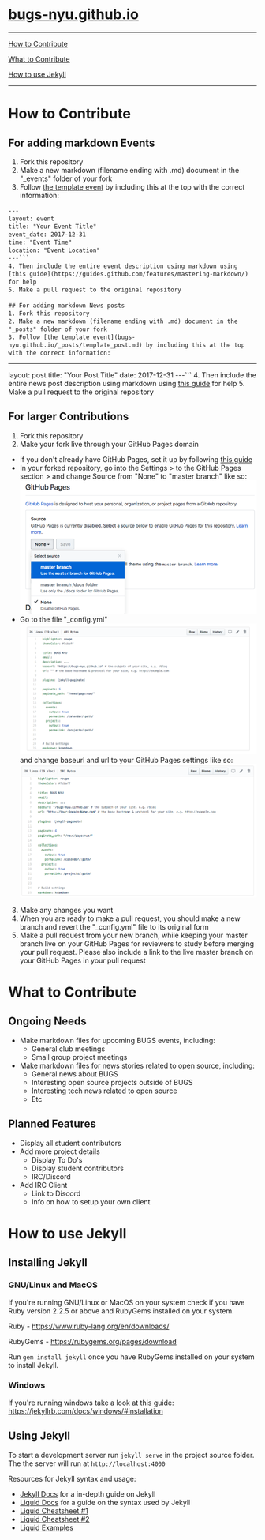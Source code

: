 # [bugs-nyu.github.io](https://bugs-nyu.github.io/)

------
[How to Contribute](#how-to-contribute)

[What to Contribute](#what-to-contribute)

[How to use Jekyll](#how-to-use-jekyll)

------

# How to Contribute
## For adding markdown Events
1. Fork this repository
2. Make a new markdown (filename ending with .md) document in the "_events" folder of your fork
3. Follow [the template event](bugs-nyu.github.io/_events/template_event.md) by including this at the top with the correct information:

  ```
  ---
layout: event
title: "Your Event Title"
event_date: 2017-12-31
time: "Event Time"
location: "Event Location"
---```
4. Then include the entire event description using markdown using [this guide](https://guides.github.com/features/mastering-markdown/) for help
5. Make a pull request to the original repository

## For adding markdown News posts
1. Fork this repository
2. Make a new markdown (filename ending with .md) document in the "_posts" folder of your fork
3. Follow [the template event](bugs-nyu.github.io/_posts/template_post.md) by including this at the top with the correct information:

  ```
  ---
layout: post
title: "Your Post Title"
date: 2017-12-31
---```
4. Then include the entire news post description using markdown using [this guide](https://guides.github.com/features/mastering-markdown/) for help
5. Make a pull request to the original repository

## For larger Contributions
1. Fork this repository
2. Make your fork live through your GitHub Pages domain
  * If you don't already have GitHub Pages, set it up by following [this guide](https://guides.github.com/features/pages/)
  * In your forked repository, go into the Settings > to the GitHub Pages section > and change Source from "None" to "master branch" like so: ![contribute1](assets/img/contribute1.png)
  * Go to the file "_config.yml" ![contribute2](assets/img/contribute2.png) and change baseurl and url to your GitHub Pages settings like so: ![contribute3](assets/img/contribute3.png)
3. Make any changes you want
4. When you are ready to make a pull request, you should make a new branch and revert the "_config.yml" file to its original form
5. Make a pull request from your new branch, while keeping your master branch live on your GitHub Pages for reviewers to study before merging your pull request. Please also include a link to the live master branch on your GitHub Pages in your pull request

# What to Contribute
## Ongoing Needs
- Make markdown files for upcoming BUGS events, including:
  - General club meetings
  - Small group project meetings
- Make markdown files for news stories related to open source, including:
  - General news about BUGS
  - Interesting open source projects outside of BUGS
  - Interesting tech news related to open source
  - Etc

## Planned Features
- Display all student contributors
- Add more project details
  - Display To Do's
  - Display student contributors
  - IRC/Discord
- Add IRC Client
  - Link to Discord
  - Info on how to setup your own client

# How to use Jekyll
## Installing Jekyll
### GNU/Linux and MacOS
If you're running GNU/Linux or MacOS on your system check if you have Ruby version 2.2.5 or above and RubyGems installed on your system.

Ruby - https://www.ruby-lang.org/en/downloads/

RubyGems - https://rubygems.org/pages/download

Run `gem install jekyll` once you have RubyGems installed on your system to install Jekyll.

### Windows
If you're running windows take a look at this guide:
https://jekyllrb.com/docs/windows/#installation

## Using Jekyll
To start a development server run `jekyll serve` in the project source folder. The the server will run at `http://localhost:4000`

Resources for Jekyll syntax and usage:
- [Jekyll Docs](https://jekyllrb.com/docs/) for a in-depth guide on Jekyll
- [Liquid Docs](https://shopify.github.io/liquid/) for a guide on the syntax used by Jekyll
- [Liquid Cheatsheet #1](https://www.shopify.com/partners/shopify-cheat-sheet)
- [Liquid Cheatsheet #2](https://devhints.io/jekyll)
- [Liquid Examples](https://gist.github.com/JJediny/a466eed62cee30ad45e2)